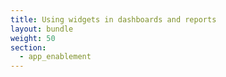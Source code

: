 ```yaml
---
title: Using widgets in dashboards and reports
layout: bundle
weight: 50
section:
  - app_enablement
---
```

